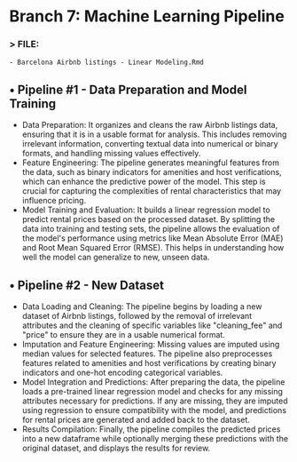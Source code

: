 # Branch 7: Machine Learning Pipeline

### > FILE: 
    - Barcelona Airbnb listings - Linear Modeling.Rmd

## •	Pipeline #1 - Data Preparation and Model Training
- Data Preparation: It organizes and cleans the raw Airbnb listings data, ensuring that it is in a usable format for analysis. This includes removing irrelevant information, converting textual data into numerical or binary formats, and handling missing values effectively.
- Feature Engineering: The pipeline generates meaningful features from the data, such as binary indicators for amenities and host verifications, which can enhance the predictive power of the model. This step is crucial for capturing the complexities of rental characteristics that may influence pricing.
- Model Training and Evaluation: It builds a linear regression model to predict rental prices based on the processed dataset. By splitting the data into training and testing sets, the pipeline allows the evaluation of the model's performance using metrics like Mean Absolute Error (MAE) and Root Mean Squared Error (RMSE). This helps in understanding how well the model can generalize to new, unseen data.


## •	Pipeline #2 - New Dataset
- Data Loading and Cleaning: The pipeline begins by loading a new dataset of Airbnb listings, followed by the removal of irrelevant attributes and the cleaning of specific variables like "cleaning_fee" and "price" to ensure they are in a usable numerical format.
- Imputation and Feature Engineering: Missing values are imputed using median values for selected features. The pipeline also preprocesses features related to amenities and host verifications by creating binary indicators and one-hot encoding categorical variables.
- Model Integration and Predictions: After preparing the data, the pipeline loads a pre-trained linear regression model and checks for any missing attributes necessary for predictions. If any are missing, they are imputed using regression to ensure compatibility with the model, and predictions for rental prices are generated and added back to the dataset.
- Results Compilation: Finally, the pipeline compiles the predicted prices into a new dataframe while optionally merging these predictions with the original dataset, and displays the results for review.
